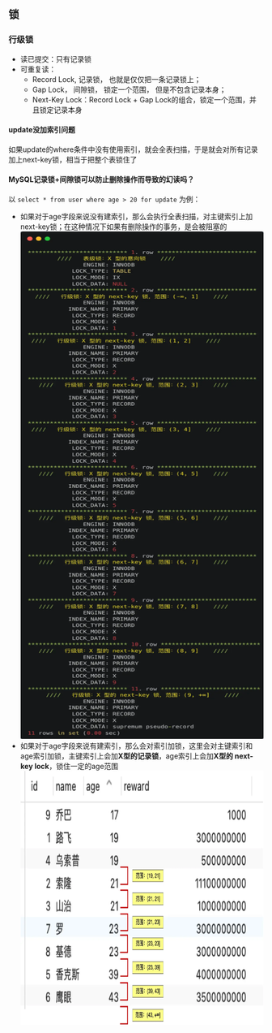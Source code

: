 ## 锁

### 行级锁
- 读已提交：只有记录锁
- 可重复读：
  - Record Lock, 记录锁， 也就是仅仅把一条记录锁上；
  - Gap Lock， 间隙锁， 锁定一个范围， 但是不包含记录本身；
  - Next-Key Lock：Record Lock + Gap Lock的组合，锁定一个范围，并且锁定记录本身

#### update没加索引问题
如果update的where条件中没有使用索引，就会全表扫描，于是就会对所有记录加上next-key锁，相当于把整个表锁住了


#### MySQL记录锁+间隙锁可以防止删除操作而导致的幻读吗？
以 `select * from user where age > 20 for update` 为例：
- 如果对于age字段来说没有建索引，那么会执行全表扫描，对主键索引上加next-key锁；在这种情况下如果有删除操作的事务，是会被阻塞的
  <img alt="img_1.png" height="1000" src="img_1.png" width="500"/>
- 如果对于age字段来说有建索引，那么会对索引加锁，这里会对主键索引和age索引加锁，主键索引上会加**X型的记录锁**，age索引上会加**X型的 next-key lock**，锁住一定的age范围
  <img alt="img.png" height="500" src="img.png" width="500"/>